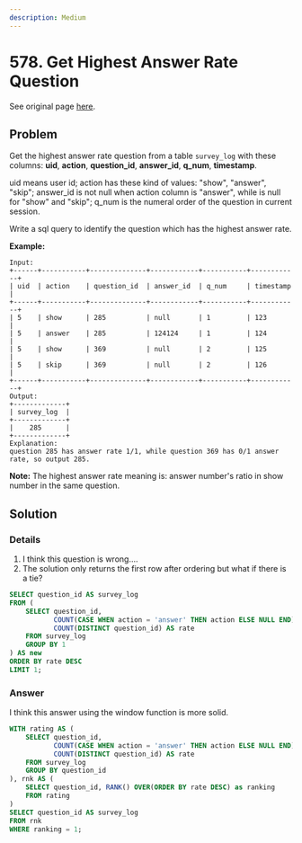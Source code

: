 ```yaml
---
description: Medium
---
```


# 578. Get Highest Answer Rate Question

See original page [here](https://leetcode.com/problems/get-highest-answer-rate-question/).

## Problem

Get the highest answer rate question from a table `survey_log` with these columns: **uid**, **action**, **question\_id**, **answer\_id**, **q\_num**, **timestamp**.

uid means user id; action has these kind of values: "show", "answer", "skip"; answer\_id is not null when action column is "answer", while is null for "show" and "skip"; q\_num is the numeral order of the question in current session.

Write a sql query to identify the question which has the highest answer rate.

**Example:**

```text
Input:
+------+-----------+--------------+------------+-----------+------------+
| uid  | action    | question_id  | answer_id  | q_num     | timestamp  |
+------+-----------+--------------+------------+-----------+------------+
| 5    | show      | 285          | null       | 1         | 123        |
| 5    | answer    | 285          | 124124     | 1         | 124        |
| 5    | show      | 369          | null       | 2         | 125        |
| 5    | skip      | 369          | null       | 2         | 126        |
+------+-----------+--------------+------------+-----------+------------+
Output:
+-------------+
| survey_log  |
+-------------+
|    285      |
+-------------+
Explanation:
question 285 has answer rate 1/1, while question 369 has 0/1 answer rate, so output 285.
```

**Note:** The highest answer rate meaning is: answer number's ratio in show number in the same question.  


## Solution

### Details

1. I think this question is wrong.... 
2. The solution only returns the first row after ordering but what if there is a tie? 

```sql
SELECT question_id AS survey_log
FROM (
    SELECT question_id, 
           COUNT(CASE WHEN action = 'answer' THEN action ELSE NULL END) /
           COUNT(DISTINCT question_id) AS rate
    FROM survey_log
    GROUP BY 1
) AS new
ORDER BY rate DESC
LIMIT 1;
```

### Answer

I think this answer using the window function is more solid. 

```sql
WITH rating AS (
    SELECT question_id, 
           COUNT(CASE WHEN action = 'answer' THEN action ELSE NULL END) /
           COUNT(DISTINCT question_id) AS rate
    FROM survey_log
    GROUP BY question_id
), rnk AS (
    SELECT question_id, RANK() OVER(ORDER BY rate DESC) as ranking
    FROM rating
)
SELECT question_id AS survey_log
FROM rnk
WHERE ranking = 1;
```


